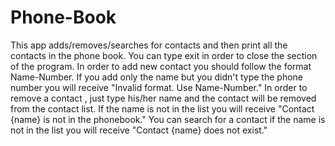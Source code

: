 # Phone-Book
This app adds/removes/searches for contacts and then print all the contacts in the phone book.
You can type exit in order to close the section of the program.
In order to add new contact you should follow the format Name-Number.
If you add only the name but you didn't type the phone number you will receive "Invalid format. Use Name-Number."
In order to remove a contact , just type his/her name and the contact will be removed from the contact list.
If the name  is not in the list you will receive "Contact {name} is not in the phonebook."
You can search for a contact if the name is not in the list you will receive "Contact {name} does not exist."
